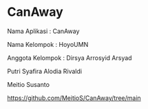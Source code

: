 # CanAway

Nama Aplikasi : CanAway

Nama Kelompok : HoyoUMN

Anggota Kelompok : 
Dirsya Arrosyid Arsyad

Putri Syafira Alodia Rivaldi

Meitio Susanto

https://github.com/MeitioS/CanAway/tree/main


 
